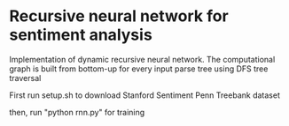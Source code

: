 # Recursive neural network for sentiment analysis

Implementation of dynamic recursive neural network. The computational graph is built from bottom-up for every input parse tree using DFS tree traversal

First run setup.sh to download Stanford Sentiment Penn Treebank dataset

then, run "python rnn.py" for training
